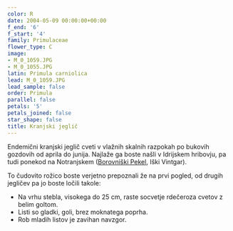 ```yaml
---
color: R
date: 2004-05-09 00:00:00+00:00
f_end: '6'
f_start: '4'
family: Primulaceae
flower_type: C
image:
- M_0_1059.JPG
- M_0_1055.JPG
latin: Primula carniolica
lead: M_0_1059.JPG
lead_sample: false
order: Primula
parallel: false
petals: '5'
petals_joined: false
star_shape: false
title: Kranjski jeglič
---
```

Endemični kranjski jeglič cveti v vlažnih skalnih razpokah po bukovih gozdovih od aprila do junija. Najlaže ga boste našli v Idrijskem hribovju, pa tudi ponekod na Notranjskem ([Borovniški Pekel](../../Izleti), Iški Vintgar).

To čudovito rožico boste verjetno prepoznali že na prvi pogled, od drugih jegličev pa jo boste ločili takole:

-   Na vrhu stebla, visokega do 25 cm, raste socvetje rdečeroza cvetov z belim goltom.
-   Listi so gladki, goli, brez moknatega poprha.
-   Rob mladih listov je zavihan navzgor.
